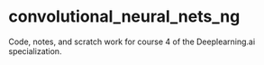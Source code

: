 # convolutional_neural_nets_ng
Code, notes, and scratch work for course 4 of the Deeplearning.ai specialization.
